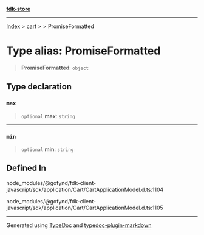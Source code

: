 [**fdk-store**](../../../README.md)
***

[Index](../../../API.md) > [cart](../../README.md) > [<internal>](../README.md) > PromiseFormatted

# Type alias: PromiseFormatted

> **PromiseFormatted**: `object`

## Type declaration

### `max`

> `optional` **max**: `string`

***

### `min`

> `optional` **min**: `string`

## Defined In

node\_modules/@gofynd/fdk-client-javascript/sdk/application/Cart/CartApplicationModel.d.ts:1104

node\_modules/@gofynd/fdk-client-javascript/sdk/application/Cart/CartApplicationModel.d.ts:1105

***
Generated using [TypeDoc](https://typedoc.org/) and [typedoc-plugin-markdown](https://www.npmjs.com/package/typedoc-plugin-markdown)
